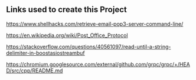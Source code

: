 ## Links used to create this Project

https://www.shellhacks.com/retrieve-email-pop3-server-command-line/

https://en.wikipedia.org/wiki/Post_Office_Protocol

https://stackoverflow.com/questions/40561097/read-until-a-string-delimiter-in-boostasiostreambuf

https://chromium.googlesource.com/external/github.com/grpc/grpc/+/HEAD/src/cpp/README.md